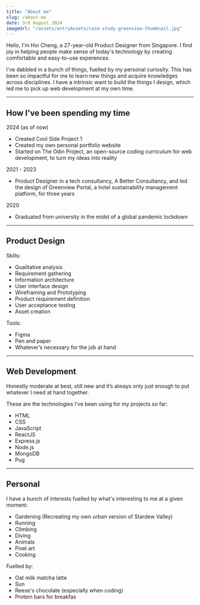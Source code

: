 ```yaml
---
title: "About me"
slug: /about-me
date: 3rd August 2024
imageUrl: "/assets/entryAssets/case-study-greenview-thumbnail.jpg"
---
```


Hello, I'm Hoi Cheng, a 27-year-old Product Designer from Singapore. I find joy in helping people make sense of today's technology by creating comfortable and easy-to-use experences.

I've dabbled in a bunch of things, fuelled by my personal curiosity. This has been so impactful for me to learn new things and acquire knowledges across disciplines. I have a intrinsic want to build the things I design, which led me to pick up web development at my own time.

---

## How I've been spending my time

2024 (as of now)
- Created Cool Side Project 1
- Created my own personal portfolio website
- Started on The Odin Project, an open-source coding curriculum for web development, to turn my ideas into reality

2021 - 2023
- Product Designer in a tech consultancy, A Better Consultancy, and led the design of Greenview Portal, a hotel sustainability management platform, for three years

2020
- Graduated from university in the midst of a global pandemic lockdown

---

## Product Design

Skills:
- Qualitative analysis
- Requirement gathering
- Information architecture
- User interface design
- Wireframing and Prototyping
- Product requirement definition
- User acceptance testing
- Asset creation

Tools:
- Figma
- Pen and paper
- Whatever’s necessary for the job at hand

---

## Web Development

Honestly moderate at best, still new and it’s always only just enough to put whatever I need at hand together. 

These are the technologies I’ve been using for my projects so far:
- HTML
- CSS
- JavaScript
- ReactJS
- Express.js
- Node.js
- MongoDB
- Pug

---

## Personal

I have a bunch of interests fuelled by what's interesting to me at a given moment:
- Gardening (Recreating my own urban version of Stardew Valley)
- Running
- Climbing
- Diving
- Animals
- Pixel art
- Cooking

Fuelled by:
- Oat milk matcha latte
- Sun
- Reese's chocolate (especially when coding)
- Protein bars for breakfas

